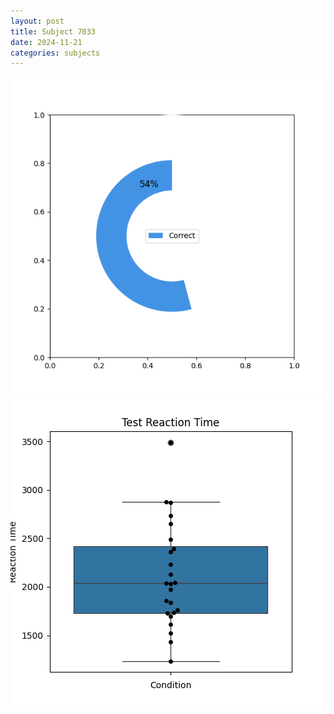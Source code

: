 ```yaml
---
layout: post
title: Subject 7033
date: 2024-11-21
categories: subjects
---
```


![](data/7033/run-6/7033_FN_acc_test.png)
![](data/7033/run-6/7033_FN_rt.png)
